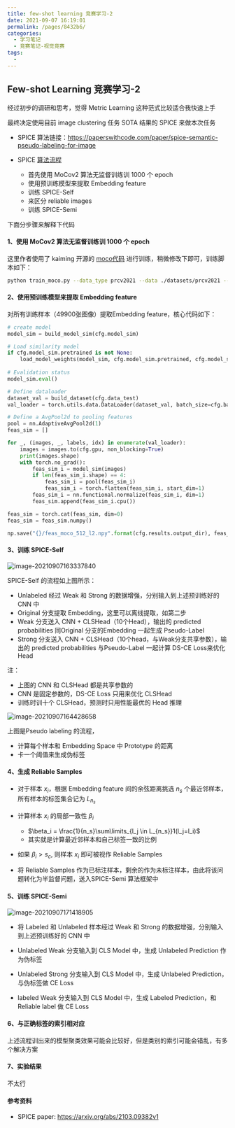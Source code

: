 ```yaml
---
title: few-shot learning 竞赛学习-2
date: 2021-09-07 16:19:01
permalink: /pages/8432b6/
categories:
  - 学习笔记
  - 竞赛笔记-视觉竞赛
tags:
  - 
---
```

## Few-shot Learning 竞赛学习-2

经过初步的调研和思考，觉得 Metric Learning 这种范式比较适合我快速上手

最终决定使用目前 image clustering 任务 SOTA 结果的 SPICE 来做本次任务

- SPICE 算法链接：https://paperswithcode.com/paper/spice-semantic-pseudo-labeling-for-image

- SPICE [算法流程](https://github.com/niuchuangnn/SPICE/blob/main/train.md)
  - 首先使用 MoCov2 算法无监督训练训 1000 个 epoch
  - 使用预训练模型来提取 Embedding feature
  - 训练 SPICE-Self
  - 来区分 reliable images
  - 训练 SPICE-Semi

下面分步骤来解释下代码

#### 1、使用 MoCov2 算法无监督训练训 1000 个 epoch

这里作者使用了 kaiming 开源的 [moco代码](https://github.com/facebookresearch/moco) 进行训练，稍微修改下即可，训练脚本如下：

```bash
python train_moco.py --data_type prcv2021 --data ./datasets/prcv2021 --img_size 96 --save_folder ./results/prcv2021/moco --arch clusterresnet --start_epoch 0 --epochs 1000 --gpu 0 --resume ./results/prcv2021/moco/checkpoint_last.pth.tar --mlp --moco-t 0.2 --aug_plus --cos
```

#### 2、使用预训练模型来提取 Embedding feature

对所有训练样本（49900张图像）提取Embedding feature，核心代码如下：

```python
# create model
model_sim = build_model_sim(cfg.model_sim)

# Load similarity model
if cfg.model_sim.pretrained is not None:
    load_model_weights(model_sim, cfg.model_sim.pretrained, cfg.model_sim.model_type)
    
# Evalidation status
model_sim.eval()

# Define dataloader
dataset_val = build_dataset(cfg.data_test)
val_loader = torch.utils.data.DataLoader(dataset_val, batch_size=cfg.batch_size, shuffle=False, num_workers=1)

# Define a AvgPool2d to pooling features
pool = nn.AdaptiveAvgPool2d(1)
feas_sim = []

for _, (images, _, labels, idx) in enumerate(val_loader):
    images = images.to(cfg.gpu, non_blocking=True)
    print(images.shape)
    with torch.no_grad():
        feas_sim_i = model_sim(images)
        if len(feas_sim_i.shape) == 4:
            feas_sim_i = pool(feas_sim_i)
            feas_sim_i = torch.flatten(feas_sim_i, start_dim=1)
        feas_sim_i = nn.functional.normalize(feas_sim_i, dim=1)
        feas_sim.append(feas_sim_i.cpu())

feas_sim = torch.cat(feas_sim, dim=0)
feas_sim = feas_sim.numpy()

np.save("{}/feas_moco_512_l2.npy".format(cfg.results.output_dir), feas_sim)
```

#### 3、训练 SPICE-Self

![image-20210907163337840](/home/muyun99/.config/Typora/typora-user-images/image-20210907163337840.png)

SPICE-Self 的流程如上图所示：

- Unlabeled 经过 Weak 和 Strong 的数据增强，分别输入到上述预训练好的 CNN 中
- Original 分支提取 Embedding，这里可以离线提取，如第二步
- Weak 分支送入 CNN + CLSHead（10个Head），输出的  predicted probabilities 同Original 分支的Embedding 一起生成 Pseudo-Label
- Strong 分支送入 CNN + CLSHead（10个head，与Weak分支共享参数），输出的 predicted probabilities 与Pseudo-Label 一起计算 DS-CE Loss来优化 Head

注：

- 上图的 CNN 和 CLSHead 都是共享参数的
- CNN 是固定参数的，DS-CE Loss 只用来优化 CLSHead 
- 训练时训十个 CLSHead，预测时只用性能最优的 Head 推理

![image-20210907164428658](https://muyun-blog-pic.oss-cn-shanghai.aliyuncs.com/picgo/image-20210907164428658.png)

上图是Pseudo labeling 的流程，

- 计算每个样本和 Embedding Space 中 Prototype 的距离
- 卡一个阈值来生成伪标签

#### 4、生成 Reliable Samples

- 对于样本 $x_i$，根据 Embedding feature 间的余弦距离挑选 $n_s$ 个最近邻样本，所有样本的标签集合记为 $L_{n_s}$

- 计算样本 $x_i$ 的局部一致性 $\beta_i$
  - $\beta_i = \frac{1}{n_s}\sum\limits_{l_j \in L_{n_s}}1(l_j=l_i)$
  - 其实就是计算最近邻样本和自己标签一致的比例
- 如果 $\beta_i>s_c$, 则样本 $x_i$ 即可被视作 Reliable Samples 
- 将 Reliable Samples 作为已标注样本，剩余的作为未标注样本，由此将该问题转化为半监督问题，送入SPICE-Semi 算法框架中

#### 5、训练 SPICE-Semi 

![image-20210907171418905](https://muyun-blog-pic.oss-cn-shanghai.aliyuncs.com/picgo/image-20210907171418905.png)

- 将 Labeled 和 Unlabeled 样本经过 Weak 和 Strong 的数据增强，分别输入到上述预训练好的 CNN 中

- Unlabeled Weak 分支输入到 CLS Model 中，生成 Unlabeled Prediction 作为伪标签
- Unlabeled Strong 分支输入到 CLS Model 中，生成 Unlabeled Prediction，与伪标签做 CE Loss
- labeled Weak 分支输入到 CLS Model 中，生成 Labeled Prediction，和 Reliable label 做 CE Loss

#### 6、与正确标签的索引相对应

上述流程训出来的模型聚类效果可能会比较好，但是类别的索引可能会错乱，有多个解决方案



#### 7、实验结果

不太行





#### 参考资料

- SPICE paper: https://arxiv.org/abs/2103.09382v1